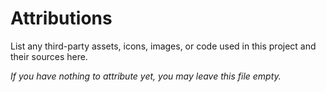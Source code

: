 # Attributions

List any third-party assets, icons, images, or code used in this project and their sources here.

_If you have nothing to attribute yet, you may leave this file empty._